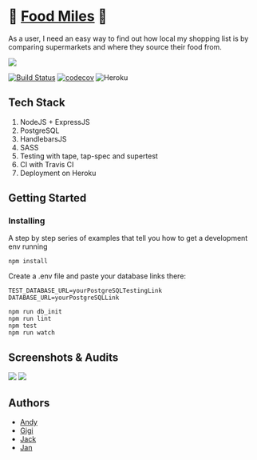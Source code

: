 # :seedling: [Food Miles](https://foodmiles.herokuapp.com/) :seedling:
As a user, I need an easy way to find out how local my shopping list is by comparing supermarkets and where they source their food from.

![](https://media.giphy.com/media/yaxcIHO5OgP4Y/giphy.gif)

[![Build Status](https://travis-ci.com/fac-17/FFFF.svg?branch=master)](https://travis-ci.com/fac-17/FFFF)
[![codecov](https://codecov.io/gh/fac-17/FFFF/branch/master/graph/badge.svg)](https://codecov.io/gh/fac-17/FFFF)
![Heroku](https://heroku-badge.herokuapp.com/?app=foodmiles)

## Tech Stack
1. NodeJS + ExpressJS
2. PostgreSQL
3. HandlebarsJS
4. SASS
5. Testing with tape, tap-spec and supertest
6. CI with Travis CI
7. Deployment on Heroku

## Getting Started

### Installing

A step by step series of examples that tell you how to get a development env running

```
npm install
```
Create a .env file and paste your database links there:
```
TEST_DATABASE_URL=yourPostgreSQLTestingLink
DATABASE_URL=yourPostgreSQLLink
```
```
npm run db_init
npm run lint
npm test
npm run watch
```
## Screenshots & Audits
![](https://i.imgur.com/LrD7pCn.png)
![](https://i.imgur.com/ltjhniA.png)

## Authors

- [Andy](https://github.com/andy-mc-donald)
- [Gigi](https://github.com/gminova)
- [Jack](https://github.com/jackbridger)
- [Jan](https://github.com/crianonim)

